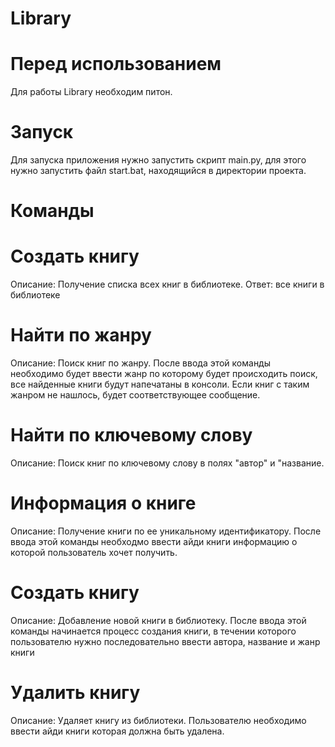 # Library

# Перед использованием

Для работы Library необходим питон.

# Запуск

Для запуска приложения нужно запустить скрипт main.py,
для этого нужно запустить файл start.bat, находящийся в 
директории проекта.

# Команды

# Создать книгу

Описание: Получение списка всех книг в библиотеке.
Ответ: все книги в библиотеке

# Найти по жанру
Описание: Поиск книг по жанру.
После ввода этой команды необходимо будет ввести 
жанр по которому будет происходить поиск,
все найденные книги будут напечатаны в консоли.
Если книг с таким жанром не нашлось, будет соответствующее сообщение.

# Найти по ключевому слову
Описание: Поиск книг по ключевому слову в полях "автор" и "название.

# Информация о книге
Описание: Получение книги по ее уникальному идентификатору.
После ввода этой команды необходмо ввести айди книги
информацию о которой пользователь хочет получить.

# Создать книгу
Описание: Добавление новой книги в библиотеку.
После ввода этой команды начинается процесс создания книги,
в течении которого пользователю нужно последовательно ввести
автора, название и жанр книги

# Удалить книгу
Описание: Удаляет книгу из библиотеки.
Пользователю необходимо ввести айди книги которая должна быть удалена.
